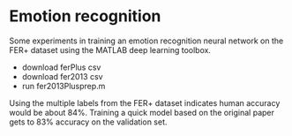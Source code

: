 # Emotion recognition

Some experiments in training an emotion recognition neural network on the FER+ dataset using the MATLAB deep learning toolbox.

- download ferPlus csv
- download fer2013 csv
- run fer2013Plusprep.m

Using the multiple labels from the FER+ dataset indicates human accuracy would be about 84%. Training a quick model based on the original paper gets to 83% accuracy on the validation set.
